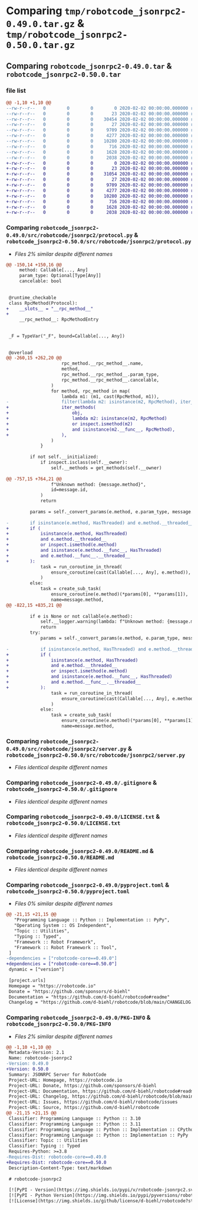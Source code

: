 # Comparing `tmp/robotcode_jsonrpc2-0.49.0.tar.gz` & `tmp/robotcode_jsonrpc2-0.50.0.tar.gz`

## Comparing `robotcode_jsonrpc2-0.49.0.tar` & `robotcode_jsonrpc2-0.50.0.tar`

### file list

```diff
@@ -1,10 +1,10 @@
--rw-r--r--   0        0        0        0 2020-02-02 00:00:00.000000 robotcode_jsonrpc2-0.49.0/src/robotcode/jsonrpc2/__init__.py
--rw-r--r--   0        0        0       23 2020-02-02 00:00:00.000000 robotcode_jsonrpc2-0.49.0/src/robotcode/jsonrpc2/__version__.py
--rw-r--r--   0        0        0    30454 2020-02-02 00:00:00.000000 robotcode_jsonrpc2-0.49.0/src/robotcode/jsonrpc2/protocol.py
--rw-r--r--   0        0        0       27 2020-02-02 00:00:00.000000 robotcode_jsonrpc2-0.49.0/src/robotcode/jsonrpc2/py.typed
--rw-r--r--   0        0        0     9709 2020-02-02 00:00:00.000000 robotcode_jsonrpc2-0.49.0/src/robotcode/jsonrpc2/server.py
--rw-r--r--   0        0        0     4277 2020-02-02 00:00:00.000000 robotcode_jsonrpc2-0.49.0/.gitignore
--rw-r--r--   0        0        0    10280 2020-02-02 00:00:00.000000 robotcode_jsonrpc2-0.49.0/LICENSE.txt
--rw-r--r--   0        0        0      716 2020-02-02 00:00:00.000000 robotcode_jsonrpc2-0.49.0/README.md
--rw-r--r--   0        0        0     1628 2020-02-02 00:00:00.000000 robotcode_jsonrpc2-0.49.0/pyproject.toml
--rw-r--r--   0        0        0     2038 2020-02-02 00:00:00.000000 robotcode_jsonrpc2-0.49.0/PKG-INFO
+-rw-r--r--   0        0        0        0 2020-02-02 00:00:00.000000 robotcode_jsonrpc2-0.50.0/src/robotcode/jsonrpc2/__init__.py
+-rw-r--r--   0        0        0       23 2020-02-02 00:00:00.000000 robotcode_jsonrpc2-0.50.0/src/robotcode/jsonrpc2/__version__.py
+-rw-r--r--   0        0        0    31054 2020-02-02 00:00:00.000000 robotcode_jsonrpc2-0.50.0/src/robotcode/jsonrpc2/protocol.py
+-rw-r--r--   0        0        0       27 2020-02-02 00:00:00.000000 robotcode_jsonrpc2-0.50.0/src/robotcode/jsonrpc2/py.typed
+-rw-r--r--   0        0        0     9709 2020-02-02 00:00:00.000000 robotcode_jsonrpc2-0.50.0/src/robotcode/jsonrpc2/server.py
+-rw-r--r--   0        0        0     4277 2020-02-02 00:00:00.000000 robotcode_jsonrpc2-0.50.0/.gitignore
+-rw-r--r--   0        0        0    10280 2020-02-02 00:00:00.000000 robotcode_jsonrpc2-0.50.0/LICENSE.txt
+-rw-r--r--   0        0        0      716 2020-02-02 00:00:00.000000 robotcode_jsonrpc2-0.50.0/README.md
+-rw-r--r--   0        0        0     1628 2020-02-02 00:00:00.000000 robotcode_jsonrpc2-0.50.0/pyproject.toml
+-rw-r--r--   0        0        0     2038 2020-02-02 00:00:00.000000 robotcode_jsonrpc2-0.50.0/PKG-INFO
```

### Comparing `robotcode_jsonrpc2-0.49.0/src/robotcode/jsonrpc2/protocol.py` & `robotcode_jsonrpc2-0.50.0/src/robotcode/jsonrpc2/protocol.py`

 * *Files 2% similar despite different names*

```diff
@@ -150,14 +150,16 @@
     method: Callable[..., Any]
     param_type: Optional[Type[Any]]
     cancelable: bool
 
 
 @runtime_checkable
 class RpcMethod(Protocol):
+    __slots__ = "__rpc_method__"
+
     __rpc_method__: RpcMethodEntry
 
 
 _F = TypeVar("_F", bound=Callable[..., Any])
 
 
 @overload
@@ -260,15 +262,20 @@
                     rpc_method.__rpc_method__.name,
                     method,
                     rpc_method.__rpc_method__.param_type,
                     rpc_method.__rpc_method__.cancelable,
                 )
                 for method, rpc_method in map(
                     lambda m1: (m1, cast(RpcMethod, m1)),
-                    filter(lambda m2: isinstance(m2, RpcMethod), iter_methods(obj)),
+                    iter_methods(
+                        obj,
+                        lambda m2: isinstance(m2, RpcMethod)
+                        or inspect.ismethod(m2)
+                        and isinstance(m2.__func__, RpcMethod),
+                    ),
                 )
             }
 
         if not self.__initialized:
             if inspect.isclass(self.__owner):
                 self.__methods = get_methods(self.__owner)
 
@@ -757,15 +764,21 @@
                 f"Unknown method: {message.method}",
                 id=message.id,
             )
             return
 
         params = self._convert_params(e.method, e.param_type, message.params)
 
-        if isinstance(e.method, HasThreaded) and e.method.__threaded__:
+        if (
+            isinstance(e.method, HasThreaded)
+            and e.method.__threaded__
+            or inspect.ismethod(e.method)
+            and isinstance(e.method.__func__, HasThreaded)
+            and e.method.__func__.__threaded__
+        ):
             task = run_coroutine_in_thread(
                 ensure_coroutine(cast(Callable[..., Any], e.method)), *params[0], **params[1]
             )
         else:
             task = create_sub_task(
                 ensure_coroutine(e.method)(*params[0], **params[1]),
                 name=message.method,
@@ -822,15 +835,21 @@
 
         if e is None or not callable(e.method):
             self.__logger.warning(lambda: f"Unknown method: {message.method}")
             return
         try:
             params = self._convert_params(e.method, e.param_type, message.params)
 
-            if isinstance(e.method, HasThreaded) and e.method.__threaded__:
+            if (
+                isinstance(e.method, HasThreaded)
+                and e.method.__threaded__
+                or inspect.ismethod(e.method)
+                and isinstance(e.method.__func__, HasThreaded)
+                and e.method.__func__.__threaded__
+            ):
                 task = run_coroutine_in_thread(
                     ensure_coroutine(cast(Callable[..., Any], e.method)), *params[0], **params[1]
                 )
             else:
                 task = create_sub_task(
                     ensure_coroutine(e.method)(*params[0], **params[1]),
                     name=message.method,
```

### Comparing `robotcode_jsonrpc2-0.49.0/src/robotcode/jsonrpc2/server.py` & `robotcode_jsonrpc2-0.50.0/src/robotcode/jsonrpc2/server.py`

 * *Files identical despite different names*

### Comparing `robotcode_jsonrpc2-0.49.0/.gitignore` & `robotcode_jsonrpc2-0.50.0/.gitignore`

 * *Files identical despite different names*

### Comparing `robotcode_jsonrpc2-0.49.0/LICENSE.txt` & `robotcode_jsonrpc2-0.50.0/LICENSE.txt`

 * *Files identical despite different names*

### Comparing `robotcode_jsonrpc2-0.49.0/README.md` & `robotcode_jsonrpc2-0.50.0/README.md`

 * *Files identical despite different names*

### Comparing `robotcode_jsonrpc2-0.49.0/pyproject.toml` & `robotcode_jsonrpc2-0.50.0/pyproject.toml`

 * *Files 0% similar despite different names*

```diff
@@ -21,15 +21,15 @@
   "Programming Language :: Python :: Implementation :: PyPy",
   "Operating System :: OS Independent",
   "Topic :: Utilities",
   "Typing :: Typed",
   "Framework :: Robot Framework",
   "Framework :: Robot Framework :: Tool",
 ]
-dependencies = ["robotcode-core==0.49.0"]
+dependencies = ["robotcode-core==0.50.0"]
 dynamic = ["version"]
 
 [project.urls]
 Homepage = "https://robotcode.io"
 Donate = "https://github.com/sponsors/d-biehl"
 Documentation = "https://github.com/d-biehl/robotcode#readme"
 Changelog = "https://github.com/d-biehl/robotcode/blob/main/CHANGELOG.md"
```

### Comparing `robotcode_jsonrpc2-0.49.0/PKG-INFO` & `robotcode_jsonrpc2-0.50.0/PKG-INFO`

 * *Files 2% similar despite different names*

```diff
@@ -1,10 +1,10 @@
 Metadata-Version: 2.1
 Name: robotcode-jsonrpc2
-Version: 0.49.0
+Version: 0.50.0
 Summary: JSONRPC Server for RobotCode
 Project-URL: Homepage, https://robotcode.io
 Project-URL: Donate, https://github.com/sponsors/d-biehl
 Project-URL: Documentation, https://github.com/d-biehl/robotcode#readme
 Project-URL: Changelog, https://github.com/d-biehl/robotcode/blob/main/CHANGELOG.md
 Project-URL: Issues, https://github.com/d-biehl/robotcode/issues
 Project-URL: Source, https://github.com/d-biehl/robotcode
@@ -21,15 +21,15 @@
 Classifier: Programming Language :: Python :: 3.10
 Classifier: Programming Language :: Python :: 3.11
 Classifier: Programming Language :: Python :: Implementation :: CPython
 Classifier: Programming Language :: Python :: Implementation :: PyPy
 Classifier: Topic :: Utilities
 Classifier: Typing :: Typed
 Requires-Python: >=3.8
-Requires-Dist: robotcode-core==0.49.0
+Requires-Dist: robotcode-core==0.50.0
 Description-Content-Type: text/markdown
 
 # robotcode-jsonrpc2
 
 [![PyPI - Version](https://img.shields.io/pypi/v/robotcode-jsonrpc2.svg)](https://pypi.org/project/robotcode-jsonrpc2)
 [![PyPI - Python Version](https://img.shields.io/pypi/pyversions/robotcode-jsonrpc2.svg)](https://pypi.org/project/robotcode-jsonrpc2)
 [![License](https://img.shields.io/github/license/d-biehl/robotcode?style=flat&logo=apache)](https://github.com/d-biehl/robotcode/blob/master/LICENSE.txt)
```


